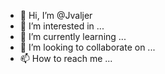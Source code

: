 - 👋 Hi, I’m @Jvaljer
- 👀 I’m interested in ...
- 🌱 I’m currently learning ...
- 💞️ I’m looking to collaborate on ...
- 📫 How to reach me ...

<!---
Jvaljer/Jvaljer is a ✨ special ✨ repository because its `README.md` (this file) appears on your GitHub profile.
You can click the Preview link to take a look at your changes.
---> 
